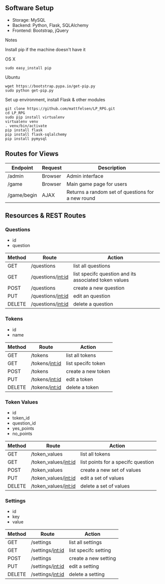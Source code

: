 ## Software Setup
- Storage: MySQL
- Backend: Python, Flask, SQLAlchemy
- Frontend: Bootstrap, jQuery

Notes

Install pip if the machine doesn't have it

OS X

	sudo easy_install pip

Ubuntu

	wget https://bootstrap.pypa.io/get-pip.py
	sudo python get-pip.py

Set up environment, install Flask & other modules
	
	git clone https://github.com/mattfelsen/LP_RPG.git
	cd LP_RPG
	sudo pip install virtualenv
	virtualenv venv
	. venv/bin/activate
	pip install flask
	pip install flask-sqlalchemy
	pip install pymysql

## Routes for Views

Endpoint | Request | Description
---|---|---
/admin | Browser | Admin interface
/game | Browser | Main game page for users
/game/begin | AJAX | Returns a random set of questions for a new round


## Resources & REST Routes

### Questions

- id
- question

Method | Route | Action
---|---|---
GET | /questions | list all questions
GET | /questions/<int:id> | list specifc question and its associated token values
POST | /questions | create a new question
PUT | /questions/<int:id> | edit an question
DELETE | /questions/<int:id> | delete a question

### Tokens

- id
- name

Method | Route | Action
---|---|---
GET | /tokens | list all tokens
GET | /tokens/<int:id> | list specifc token
POST | /tokens | create a new token
PUT | /tokens/<int:id> | edit a token
DELETE | /tokens/<int:id> | delete a token


### Token Values

- id
- token_id
- question_id
- yes_points
- no_points

Method | Route | Action
---|---|---
GET | /token_values | list all tokens
GET | /token_values/<int:id> | list points for a specifc question
POST | /token_values | create a new set of values
PUT | /token_values/<int:id> | edit a set of values
DELETE | /token_values/<int:id> | delete a set of values


### Settings

- id
- key
- value

Method | Route | Action
---|---|---
GET | /settings | list all settings
GET | /settings/<int:id> | list specifc setting
POST | /settings | create a new setting
PUT | /settings/<int:id> | edit a setting
DELETE | /settings/<int:id> | delete a setting

